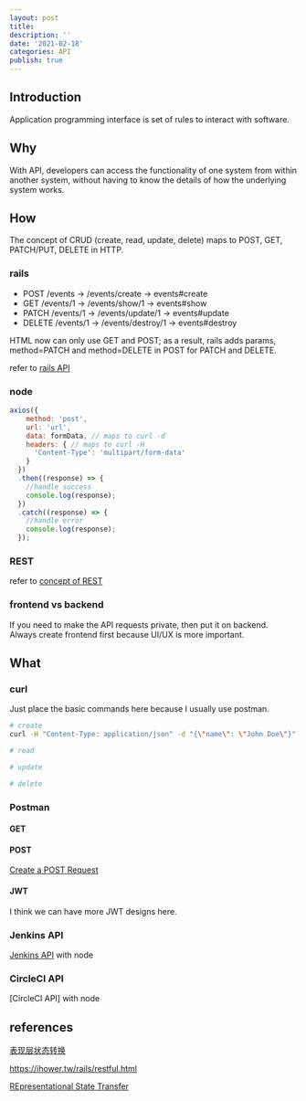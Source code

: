 ```yaml
---
layout: post
title:
description: ''
date: '2021-02-18'
categories: API
publish: true
---
```


## Introduction

Application programming interface is set of rules to interact with software.

## Why

With API, developers can access the functionality of one system from within another system, without having to know the details of how the underlying system works.

## How

The concept of CRUD (create, read, update, delete) maps to POST, GET, PATCH/PUT, DELETE in HTTP.

### rails

* POST /events -> /events/create -> events#create
* GET /events/1 -> /events/show/1 -> events#show
* PATCH /events/1 -> /events/update/1 -> events#update
* DELETE /events/1 -> /events/destroy/1 -> events#destroy

HTML now can only use GET and POST; as a result, rails adds params, method=PATCH and method=DELETE in POST for PATCH and DELETE.

refer to [rails API]({{site.baseurl}}/rails/2022/02/05/routes.html)

### node

```javascript
axios({
    method: 'post',
    url: 'url',
    data: formData, // maps to curl -d
    headers: { // maps to curl -H
      'Content-Type': 'multipart/form-data'
    }
  })
  .then((response) => {
    //handle success
    console.log(response);
  })
  .catch((response) => {
    //handle error
    console.log(response);
  });
```

### REST

refer to [concept of REST]({{site.baseurl}}/api/2023/01/22/restful.html)

### frontend vs backend

If you need to make the API requests private, then put it on backend. Always create frontend first because UI/UX is more important.

## What

### curl

Just place the basic commands here because I usually use postman.

```bash
# create
curl -H "Content-Type: application/json" -d "{\"name\": \"John Doe\"}" localhost:8080/api/students

# read

# update

# delete
```

### Postman

#### GET

#### POST

[Create a POST Request](https://www.tutorialspoint.com/postman/postman_post_requests.htm)

#### JWT

I think we can have more JWT designs here.

### Jenkins API

[Jenkins API]({{site.baseurl}}/api/2022/09/12/jenkins-api.html) with node

### CircleCI API

[CircleCI API] with node

## references

[表现层状态转换](https://zh.wikipedia.org/wiki/%E8%A1%A8%E7%8E%B0%E5%B1%82%E7%8A%B6%E6%80%81%E8%BD%AC%E6%8D%A2)

https://ihower.tw/rails/restful.html

[REpresentational State Transfer](https://en.wikipedia.org/wiki/Representational_state_transfer)